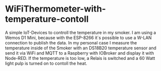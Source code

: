 # WiFiThermometer-with-temperature-contoll

A simple IoT-Devices to controll the temperature in my smoker. I am using a Wemos D1 Mini, because with the ESP-8266 it´s possible to use a W-LAN connection to publish the data. In my personal case I measure the temperature inside of the Smoker with an DS18B20 temperature sensor and send it via WiFi and MQTT to a Raspberry with IOBroker and display it with Node-RED. If the temperature is too low, a Relais is switched and a 60 Watt light pulp is turned on to contoll the heat.
